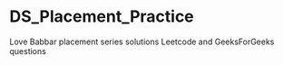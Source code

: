 # DS_Placement_Practice
Love Babbar placement series solutions
Leetcode and GeeksForGeeks questions
